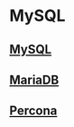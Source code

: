 # MySQL

## [MySQL](https://www.mysql.com/products/community/)
## [MariaDB](https://mariadb.org/)
## [Percona](https://www.percona.com/software/mysql-database/percona-server)
